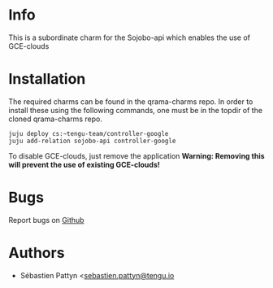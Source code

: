 # Info
This is a subordinate charm for the Sojobo-api which enables the use of GCE-clouds

# Installation
The required charms can be found in the qrama-charms repo. In order to install these using the following commands, one must be in the topdir of the cloned qrama-charms repo.
```
juju deploy cs:~tengu-team/controller-google
juju add-relation sojobo-api controller-google
```
To disable GCE-clouds, just remove the application
**Warning: Removing this will prevent the use of existing GCE-clouds!**

# Bugs
Report bugs on <a href="https://github.com/tengu-team/layer-controller-google/issues">Github</a>

# Authors
- Sébastien Pattyn <sebastien.pattyn@tengu.io
